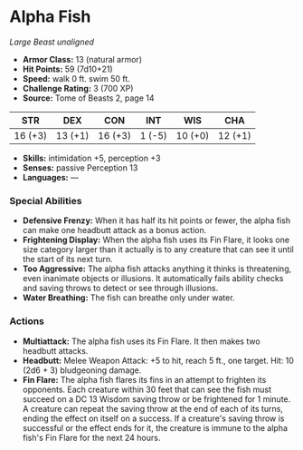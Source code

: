 # Alpha Fish

*Large* *Beast* *unaligned*

- **Armor Class:** 13 (natural armor)
- **Hit Points:** 59 (7d10+21)
- **Speed:** walk 0 ft. swim 50 ft.
- **Challenge Rating:** 3 (700 XP)
- **Source:** Tome of Beasts 2, page 14

| STR | DEX | CON | INT | WIS | CHA |
| --- | --- | --- | --- | --- | --- |
| 16 (+3) | 13 (+1) | 16 (+3) | 1 (-5) | 10 (+0) | 12 (+1) |

- **Skills:** intimidation +5, perception +3
- **Senses:** passive Perception 13
- **Languages:** —

### Special Abilities

- **Defensive Frenzy:** When it has half its hit points or fewer, the alpha fish can make one headbutt attack as a bonus action.
- **Frightening Display:** When the alpha fish uses its Fin Flare, it looks one size category larger than it actually is to any creature that can see it until the start of its next turn.
- **Too Aggressive:** The alpha fish attacks anything it thinks is threatening, even inanimate objects or illusions. It automatically fails ability checks and saving throws to detect or see through illusions.
- **Water Breathing:** The fish can breathe only under water.

### Actions

- **Multiattack:** The alpha fish uses its Fin Flare. It then makes two headbutt attacks.
- **Headbutt:** Melee Weapon Attack: +5 to hit, reach 5 ft., one target. Hit: 10 (2d6 + 3) bludgeoning damage.
- **Fin Flare:** The alpha fish flares its fins in an attempt to frighten its opponents. Each creature within 30 feet that can see the fish must succeed on a DC 13 Wisdom saving throw or be frightened for 1 minute. A creature can repeat the saving throw at the end of each of its turns, ending the effect on itself on a success. If a creature's saving throw is successful or the effect ends for it, the creature is immune to the alpha fish's Fin Flare for the next 24 hours.


